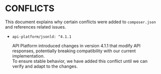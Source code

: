 # CONFLICTS

This document explains why certain conflicts were added to `composer.json` and references related issues.

- `api-platform/jsonld: ^4.1.1`

  API Platform introduced changes in version 4.1.1 that modify API responses, potentially breaking compatibility with our current implementation.  
  To ensure stable behavior, we have added this conflict until we can verify and adapt to the changes.
